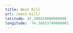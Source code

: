 ```yaml
---
title: West Kill
url: /west-kill/
latitude: 42.208420800000006
longitude: -74.38653740000001
---
```

